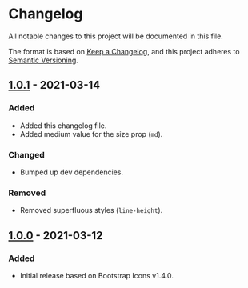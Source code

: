 # Changelog

All notable changes to this project will be documented in this file.

The format is based on [Keep a Changelog](https://keepachangelog.com/en/1.0.0/),
and this project adheres to [Semantic Versioning](https://semver.org/spec/v2.0.0.html).


## [1.0.1] - 2021-03-14

### Added

- Added this changelog file.
- Added medium value for the size prop (`md`).

### Changed

- Bumped up dev dependencies.

### Removed

- Removed superfluous styles (`line-height`).

## [1.0.0] - 2021-03-12

### Added

- Initial release based on Bootstrap Icons v1.4.0.

[1.0.1]: https://github.com/dvuckovic/vue-bootstrap-icons/compare/v1.0.0...v1.0.1
[1.0.0]: https://github.com/dvuckovic/vue-bootstrap-icons/releases/tag/v1.0.0

